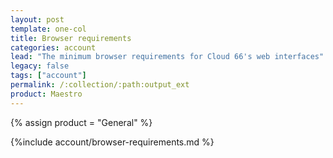 ```yaml
---
layout: post
template: one-col
title: Browser requirements
categories: account
lead: "The minimum browser requirements for Cloud 66's web interfaces"
legacy: false
tags: ["account"]
permalink: /:collection/:path:output_ext
product: Maestro
---
```

{% assign product = "General" %}


{%include account/browser-requirements.md %}
